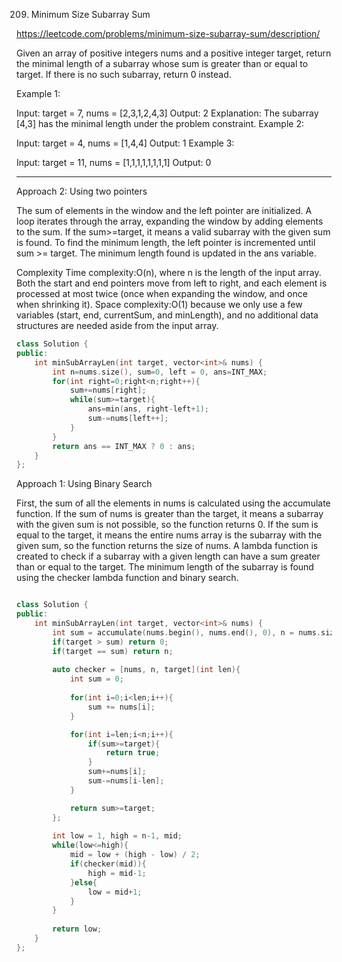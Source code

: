 209. Minimum Size Subarray Sum

https://leetcode.com/problems/minimum-size-subarray-sum/description/

Given an array of positive integers nums and a positive integer target, return the minimal length of a 
subarray
 whose sum is greater than or equal to target. If there is no such subarray, return 0 instead.

 

Example 1:

Input: target = 7, nums = [2,3,1,2,4,3]
Output: 2
Explanation: The subarray [4,3] has the minimal length under the problem constraint.
Example 2:

Input: target = 4, nums = [1,4,4]
Output: 1
Example 3:

Input: target = 11, nums = [1,1,1,1,1,1,1,1]
Output: 0


---
Approach 2: Using two pointers

The sum of elements in the window and the left pointer are initialized.
A loop iterates through the array, expanding the window by adding elements to the sum.
If the sum>=target, it means a valid subarray with the given sum is found. To find the minimum length, the left pointer is incremented until sum >= target.
The minimum length found is updated in the ans variable.


Complexity
Time complexity:O(n), where n is the length of the input array. Both the start and end pointers move from left to right, and each element is processed at most twice (once when expanding the window, and once when shrinking it).
Space complexity:O(1) because we only use a few variables (start, end, currentSum, and minLength), and no additional data structures are needed aside from the input array.


```cpp
class Solution {
public:
    int minSubArrayLen(int target, vector<int>& nums) {
        int n=nums.size(), sum=0, left = 0, ans=INT_MAX;
        for(int right=0;right<n;right++){
            sum+=nums[right];
            while(sum>=target){
                ans=min(ans, right-left+1);
                sum-=nums[left++];
            }
        }
        return ans == INT_MAX ? 0 : ans;
    }
};
```


Approach 1: Using Binary Search

First, the sum of all the elements in nums is calculated using the accumulate function.
If the sum of nums is greater than the target, it means a subarray with the given sum is not possible, so the function returns 0.
If the sum is equal to the target, it means the entire nums array is the subarray with the given sum, so the function returns the size of nums.
A lambda function is created to check if a subarray with a given length can have a sum greater than or equal to the target.
The minimum length of the subarray is found using the checker lambda function and binary search.

```cpp

class Solution {
public:
    int minSubArrayLen(int target, vector<int>& nums) {        
        int sum = accumulate(nums.begin(), nums.end(), 0), n = nums.size();
        if(target > sum) return 0;
        if(target == sum) return n;
        
        auto checker = [nums, n, target](int len){
            int sum = 0;
        
            for(int i=0;i<len;i++){
                sum += nums[i];
            }

            for(int i=len;i<n;i++){
                if(sum>=target){
                    return true;
                }
                sum+=nums[i];
                sum-=nums[i-len];
            }

            return sum>=target;
        };
        
        int low = 1, high = n-1, mid;
        while(low<=high){
            mid = low + (high - low) / 2;
            if(checker(mid)){
                high = mid-1;
            }else{
                low = mid+1;
            }
        }
        
        return low;
    }
};

```
